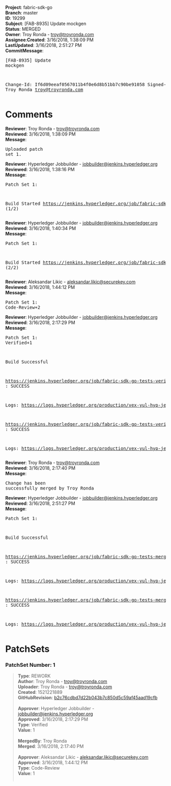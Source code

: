 <strong>Project</strong>: fabric-sdk-go</br><strong>Branch</strong>: master<br><strong>ID</strong>: 19299<br><strong>Subject</strong>: [FAB-8935] Update mockgen<br><strong>Status</strong>: MERGED<br><strong>Owner</strong>: Troy Ronda - troy@troyronda.com<br><strong>Assignee</strong>:<strong>Created</strong>: 3/16/2018, 1:38:09 PM<br><strong>LastUpdated</strong>: 3/16/2018, 2:51:27 PM<br><strong>CommitMessage</strong>:<br><pre>[FAB-8935] Update mockgen

Change-Id: If6d09eeaf0567011b4f0e6d8b51bb7c90be91058
Signed-off-by: Troy Ronda <troy@troyronda.com>
</pre><h1>Comments</h1><strong>Reviewer</strong>: Troy Ronda - troy@troyronda.com<br><strong>Reviewed</strong>: 3/16/2018, 1:38:09 PM<br><strong>Message</strong>: <pre>Uploaded patch set 1.</pre><strong>Reviewer</strong>: Hyperledger Jobbuilder - jobbuilder@jenkins.hyperledger.org<br><strong>Reviewed</strong>: 3/16/2018, 1:38:16 PM<br><strong>Message</strong>: <pre>Patch Set 1:

Build Started https://jenkins.hyperledger.org/job/fabric-sdk-go-tests-verify-s390x/1956/ (1/2)</pre><strong>Reviewer</strong>: Hyperledger Jobbuilder - jobbuilder@jenkins.hyperledger.org<br><strong>Reviewed</strong>: 3/16/2018, 1:40:34 PM<br><strong>Message</strong>: <pre>Patch Set 1:

Build Started https://jenkins.hyperledger.org/job/fabric-sdk-go-tests-verify-x86_64/2059/ (2/2)</pre><strong>Reviewer</strong>: Aleksandar Likic - aleksandar.likic@securekey.com<br><strong>Reviewed</strong>: 3/16/2018, 1:44:12 PM<br><strong>Message</strong>: <pre>Patch Set 1: Code-Review+2</pre><strong>Reviewer</strong>: Hyperledger Jobbuilder - jobbuilder@jenkins.hyperledger.org<br><strong>Reviewed</strong>: 3/16/2018, 2:17:29 PM<br><strong>Message</strong>: <pre>Patch Set 1: Verified+1

Build Successful 

https://jenkins.hyperledger.org/job/fabric-sdk-go-tests-verify-s390x/1956/ : SUCCESS

Logs: https://logs.hyperledger.org/production/vex-yul-hyp-jenkins-3/fabric-sdk-go-tests-verify-s390x/1956

https://jenkins.hyperledger.org/job/fabric-sdk-go-tests-verify-x86_64/2059/ : SUCCESS

Logs: https://logs.hyperledger.org/production/vex-yul-hyp-jenkins-3/fabric-sdk-go-tests-verify-x86_64/2059</pre><strong>Reviewer</strong>: Troy Ronda - troy@troyronda.com<br><strong>Reviewed</strong>: 3/16/2018, 2:17:40 PM<br><strong>Message</strong>: <pre>Change has been successfully merged by Troy Ronda</pre><strong>Reviewer</strong>: Hyperledger Jobbuilder - jobbuilder@jenkins.hyperledger.org<br><strong>Reviewed</strong>: 3/16/2018, 2:51:27 PM<br><strong>Message</strong>: <pre>Patch Set 1:

Build Successful 

https://jenkins.hyperledger.org/job/fabric-sdk-go-tests-merge-s390x/460/ : SUCCESS

Logs: https://logs.hyperledger.org/production/vex-yul-hyp-jenkins-3/fabric-sdk-go-tests-merge-s390x/460

https://jenkins.hyperledger.org/job/fabric-sdk-go-tests-merge-x86_64/511/ : SUCCESS

Logs: https://logs.hyperledger.org/production/vex-yul-hyp-jenkins-3/fabric-sdk-go-tests-merge-x86_64/511</pre><h1>PatchSets</h1><h3>PatchSet Number: 1</h3><blockquote><strong>Type</strong>: REWORK<br><strong>Author</strong>: Troy Ronda - troy@troyronda.com<br><strong>Uploader</strong>: Troy Ronda - troy@troyronda.com<br><strong>Created</strong>: 1521221889<br><strong>GitHubRevision</strong>: [b2c76cdbd7d22b043b7c850d5c59af45aad19cfb](https://github.com/hyperledger/fabric-sdk-go/commit/b2c76cdbd7d22b043b7c850d5c59af45aad19cfb)<br><br><strong>Approver</strong>: Hyperledger Jobbuilder - jobbuilder@jenkins.hyperledger.org<br><strong>Approved</strong>: 3/16/2018, 2:17:29 PM<br><strong>Type</strong>: Verified<br><strong>Value</strong>: 1<br><br><strong>MergedBy</strong>: Troy Ronda<br><strong>Merged</strong>: 3/16/2018, 2:17:40 PM<br><br><strong>Approver</strong>: Aleksandar Likic - aleksandar.likic@securekey.com<br><strong>Approved</strong>: 3/16/2018, 1:44:12 PM<br><strong>Type</strong>: Code-Review<br><strong>Value</strong>: 1<br><br></blockquote>